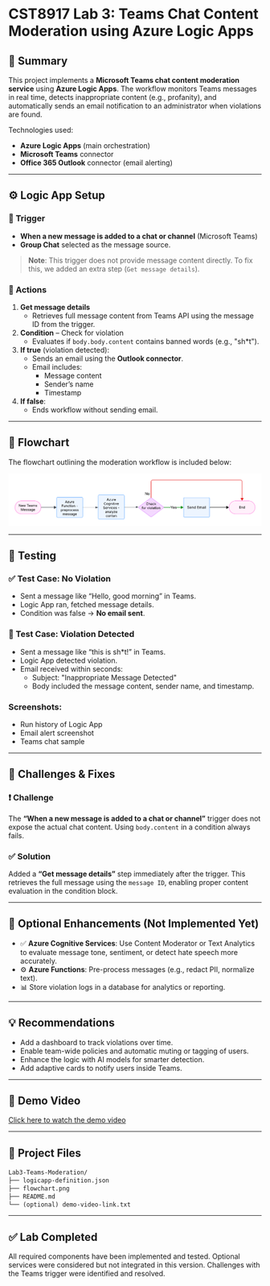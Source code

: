 <!-- 

Repo:
https://github.com/degu0055/Lab-3-Implementing-a-Teams-Chat-Content-Moderation-Service 

CHATGPT:
https://chatgpt.com/c/687829a9-0fc8-8001-b0e1-ee09db67923a

-->

# CST8917 Lab 3: Teams Chat Content Moderation using Azure Logic Apps

## 🧾 Summary

This project implements a **Microsoft Teams chat content moderation service** using **Azure Logic Apps**. The workflow monitors Teams messages in real time, detects inappropriate content (e.g., profanity), and automatically sends an email notification to an administrator when violations are found.

Technologies used:
- **Azure Logic Apps** (main orchestration)
- **Microsoft Teams** connector
- **Office 365 Outlook** connector (email alerting)

---

## ⚙️ Logic App Setup

### 🧩 Trigger
- **When a new message is added to a chat or channel** (Microsoft Teams)
- **Group Chat** selected as the message source.

> **Note**: This trigger does not provide message content directly. To fix this, we added an extra step (`Get message details`).

### 🔧 Actions
1. **Get message details**
   - Retrieves full message content from Teams API using the message ID from the trigger.
2. **Condition** – Check for violation
   - Evaluates if `body.body.content` contains banned words (e.g., "sh*t").
3. **If true** (violation detected):
   - Sends an email using the **Outlook connector**.
   - Email includes:
     - Message content
     - Sender’s name
     - Timestamp
4. **If false**:
   - Ends workflow without sending email.

---

## 🧠 Flowchart

The flowchart outlining the moderation workflow is included below:

![Moderation Flowchart](./flowchart.png)

---

## 🧪 Testing

### ✅ Test Case: No Violation
- Sent a message like “Hello, good morning” in Teams.
- Logic App ran, fetched message details.
- Condition was false → **No email sent**.

### 🚫 Test Case: Violation Detected
- Sent a message like “this is sh*t!” in Teams.
- Logic App detected violation.
- Email received within seconds:
  - Subject: "Inappropriate Message Detected"
  - Body included the message content, sender name, and timestamp.

### Screenshots:
- Run history of Logic App
- Email alert screenshot
- Teams chat sample

---

## 🧱 Challenges & Fixes

### ❗ Challenge
The **“When a new message is added to a chat or channel”** trigger does not expose the actual chat content. Using `body.content` in a condition always fails.

### ✅ Solution
Added a **“Get message details”** step immediately after the trigger. This retrieves the full message using the `message ID`, enabling proper content evaluation in the condition block.

---

## 🌱 Optional Enhancements (Not Implemented Yet)

- ✅ **Azure Cognitive Services**: Use Content Moderator or Text Analytics to evaluate message tone, sentiment, or detect hate speech more accurately.
- ⚙️ **Azure Functions**: Pre-process messages (e.g., redact PII, normalize text).
- 📊 Store violation logs in a database for analytics or reporting.

---

## 💡 Recommendations

- Add a dashboard to track violations over time.
- Enable team-wide policies and automatic muting or tagging of users.
- Enhance the logic with AI models for smarter detection.
- Add adaptive cards to notify users inside Teams.

---

## 🎥 Demo Video

[Click here to watch the demo video](https://your-demo-video-link.com)

---

## 📁 Project Files

```
Lab3-Teams-Moderation/
├── logicapp-definition.json
├── flowchart.png
├── README.md
└── (optional) demo-video-link.txt
```

---

## ✅ Lab Completed

All required components have been implemented and tested. Optional services were considered but not integrated in this version. Challenges with the Teams trigger were identified and resolved.
